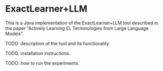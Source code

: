  
# ExactLearner+LLM
 
This is a Java implementation of the ExactLearner+LLM tool described in the paper
"Actively Learning EL Terminologies from Large Language Models".

TODO: description of the tool and its functionality.

TODO: installation instructions.

TODO: how to run the experiments.